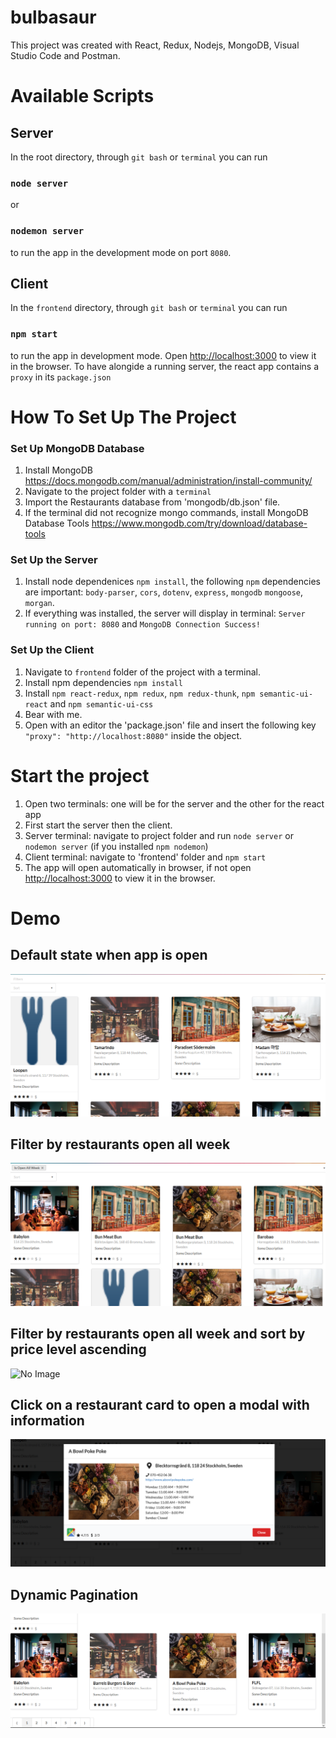 # bulbasaur

This project was created with React, Redux, Nodejs, MongoDB, Visual Studio Code and Postman.

# Available Scripts

## Server
In the root directory, through `git bash` or `terminal` you can run 
### `node server` 
or 
### `nodemon server`
to run the app in the development mode on port `8080`.

## Client
In the `frontend` directory, through `git bash` or `terminal` you can run
### `npm start`
to run the app in development mode.
Open [http://localhost:3000](http://localhost:3000) to view it in the browser.
To have alongide a running server, the react app contains a `proxy` in its `package.json`

# How To Set Up The Project

### Set Up MongoDB Database
1. Install MongoDB https://docs.mongodb.com/manual/administration/install-community/
2. Navigate to the project folder with a `terminal`
3. Import the Restaurants database from 'mongodb/db.json' file.
4. If the terminal did not recognize mongo commands, install MongoDB Database Tools https://www.mongodb.com/try/download/database-tools

### Set Up the Server
1. Install node dependenices `npm install`, the following `npm` dependencies are important: `body-parser`, `cors`, `dotenv`, `express`, `mongodb` `mongoose`, `morgan`.
2. If everything was installed, the server will display in terminal: `Server running on port: 8080` and `MongoDB Connection Success!`

### Set Up the Client
1. Navigate to `frontend` folder of the project with a terminal.
2. Install npm dependencies `npm install`
3. Install `npm react-redux`, `npm redux`, `npm redux-thunk`, `npm semantic-ui-react` and `npm semantic-ui-css`
4. Bear with me.
5. Open with an editor the 'package.json' file and insert the following key `"proxy": "http://localhost:8080"` inside the object.

# Start the project
1. Open two terminals: one will be for the server and the other for the react app
2. First start the server then the client.
3. Server terminal: navigate to project folder and run `node server` or `nodemon server` (if you installed `npm nodemon`)
4. Client terminal: navigate to 'frontend' folder and `npm start`
5. The app will open automatically in browser, if not open [http://localhost:3000](http://localhost:3000) to view it in the browser.

# Demo

## Default state when app is open
<img src="./demo_images/default.png" alt="No Image"/>

## Filter by restaurants open all week
<img src="./demo_images/filter_by_open.png" alt="No Image"/>

## Filter by restaurants open all week and sort by price level ascending
<img src="./demo_images/filter_by_open_sorted_by_price.png" alt="No Image"/>

## Click on a restaurant card to open a modal with information
<img src="./demo_images/open_modal.png" alt="No Image"/>

## Dynamic Pagination
<img src="./demo_images/pagination.png" alt="No Image"/>

